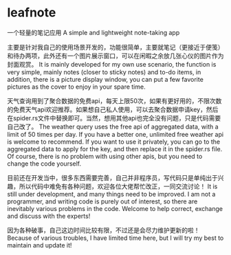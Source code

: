 # leafnote

一个轻量的笔记应用 A simple and lightweight note-taking app

主要是针对我自己的使用场景开发的，功能很简单，主要就笔记（更接近于便笺）和待办两项，此外还有一个图片展示窗口，可以在闲暇之余放几张心仪的图片作为封面观赏。
It is mainly developed for my own use scenario, the function is very simple, mainly notes (closer to sticky notes) and to-do items, in addition, there is a picture display window, you can put a few favorite pictures as the cover to enjoy in your spare time.

天气查询用到了聚合数据的免费api，每天上限50次，如果有更好用的，不限次数的免费天气api欢迎推荐。如果想自己私人使用，可以去聚合数据申请key，然后在spider.rs文件中替换即可。当然，想用其他api也完全没有问题，只是代码需要自己改了。
The weather query uses the free api of aggregated data, with a limit of 50 times per day. If you have a better one, unlimited free weather api is welcome to recommend. If you want to use it privately, you can go to the aggregated data to apply for the key, and then replace it in the spider.rs file. Of course, there is no problem with using other apis, but you need to change the code yourself.

目前还在开发当中，很多东西需要完善，自己并非程序员，写代码只是单纯出于兴趣，所以代码中难免有各种问题，欢迎各位大佬帮忙改正，一同交流讨论！
It is still under development, and many things need to be improved. I am not a programmer, and writing code is purely out of interest, so there are inevitably various problems in the code. Welcome to help correct, exchange and discuss with the experts!

因为各种破事，自己这边时间比较有限，不过还是会尽力维护更新的啦！
Because of various troubles, I have limited time here, but I will try my best to maintain and update it!
